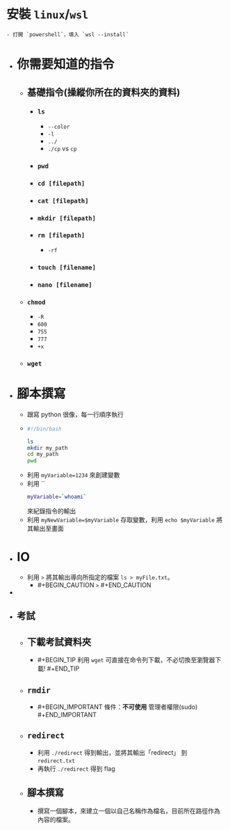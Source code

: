 # 安裝 `linux`/`wsl`
	- 打開 `powershell`，填入 `wsl --install`
- # 你需要知道的指令
	- ## 基礎指令(操縱你所在的資料夾的資料)
		- ### `ls`
			- ``--color``
			- `-l`
			- `../`
			- `./cp` vs `cp`
		- ### `pwd`
		- ### ``cd [filepath]``
		- ### ``cat [filepath]``
		- ### `mkdir [filepath]`
		- ### `rm [filepath]`
			- `-rf`
		- ### `touch [filename]`
		- ### ``nano [filename]``
	- ### `chmod`
		- `-R`
		- `600`
		- `755`
		- `777`
		- `+x`
	- ### `wget`
- # 腳本撰寫
	- 跟寫 python 很像，每一行順序執行
	- ```bash
	  #!/bin/bash
	  
	  ls
	  mkdir my_path
	  cd my_path
	  pwd
	  ```
	- 利用 `myVariable=1234` 來創建變數
	- 利用 ``
	  ```bash 
	  myVariable=`whoami`
	  ```
	  來紀錄指令的輸出
	- 利用 `myNewVariable=$myVariable` 存取變數，利用 `echo $myVariable` 將其輸出至畫面
- # IO
	- 利用 `>` 將其輸出導向所指定的檔案 `ls > myFile.txt`。
		- #+BEGIN_CAUTION
		  `>` 
		  #+END_CAUTION
-
- ## 考試
	- ## 下載考試資料夾
		- #+BEGIN_TIP
		  利用 `wget` 可直接在命令列下載，不必切換至瀏覽器下載!
		  #+END_TIP
	- ## `rmdir`
		- #+BEGIN_IMPORTANT
		  條件：**不可使用** 管理者權限(sudo)
		  #+END_IMPORTANT
	- ## `redirect`
		- 利用 `./redirect` 得到輸出，並將其輸出「redirect」 到 `redirect.txt`
		- 再執行 `./redirect` 得到 flag
	- ## 腳本撰寫
		- 撰寫一個腳本，來建立一個以自己名稱作為檔名，目前所在路徑作為內容的檔案。